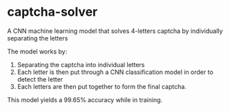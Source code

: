 # captcha-solver

A CNN machine learning model that solves 4-letters captcha by individually separating the letters

The model works by:

1. Separating the captcha into individual letters
2. Each letter is then put through a CNN classification model in order to detect the letter
3. Each letters are then put together to form the final captcha.

This model yields a 99.65% accuracy while in training.
